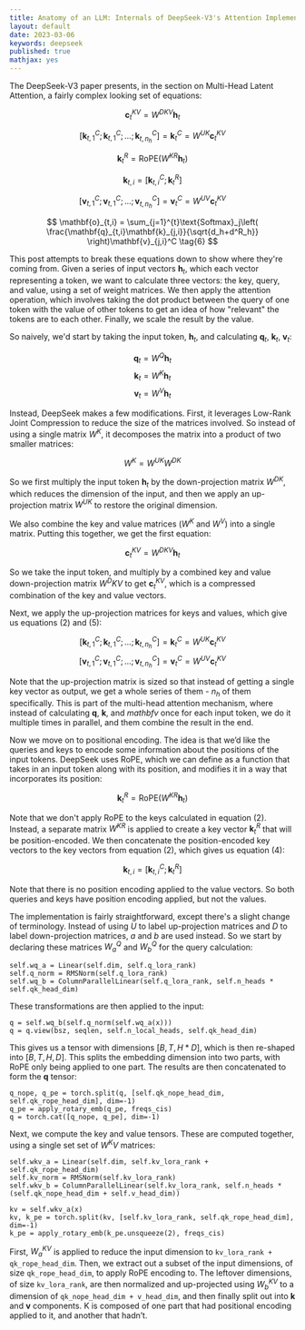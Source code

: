 ```yaml
---
title: Anatomy of an LLM: Internals of DeepSeek-V3's Attention Implementation
layout: default
date: 2023-03-06
keywords: deepseek
published: true
mathjax: yes
---
```


The DeepSeek-V3 paper presents, in the section on Multi-Head Latent Attention, a fairly complex looking set of equations:

$$ \mathbf{c}_t^{KV} = W^{DKV}\mathbf{h}_t \tag{1} $$

$$ \left[\mathbf{k}_{t,1}^{C};\mathbf{k}_{t,1}^{C};...;\mathbf{k}_{t,n_h}^{C}\right] = \mathbf{k}_{t}^{C} = W^{UK}\mathbf{c}_t^{KV} \tag{2} $$

$$ \mathbf{k}_t^{R} = \text{RoPE}\left( W^{KR}\mathbf{h}_t \right) \tag{3} $$

$$ \mathbf{k}_{t,i} = \left[ \mathbf{k}_{t,i}^C;\mathbf{k}_t^R \right] \tag{4} $$

$$ \left[\mathbf{v}_{t,1}^{C};\mathbf{v}_{t,1}^{C};...;\mathbf{v}_{t,n_h}^{C}\right] = \mathbf{v}_{t}^{C} = W^{UV}\mathbf{c}_t^{KV} \tag{5} $$

$$ \mathbf{o}_{t,i} = \sum_{j=1}^{t}\text{Softmax}_j\left( \frac{\mathbf{q}_{t,i}\mathbf{k}_{j,i}}{\sqrt{d_h+d^R_h}} \right)\mathbf{v}_{j,i}^C \tag{6} $$

This post attempts to break these equations down to show where they're coming from. Given a series of input vectors $\mathbf{h}_t$, which each vector representing a token, we want to calculate three vectors: the key, query, and value, using a set of weight matrices. We then apply the attention operation, which involves taking the dot product between the query of one token with the value of other tokens to get an idea of how "relevant" the tokens are to each other. Finally, we scale the result by the value.

So naively, we'd start by taking the input token, $\mathbf{h}_t$, and calculating $\mathbf{q}_t$, $\mathbf{k}_t$, $\mathbf{v}_t$:

$$ \mathbf{q}_t = W^Q\mathbf{h}_t $$
$$ \mathbf{k}_t = W^K\mathbf{h}_t $$
$$ \mathbf{v}_t = W^V\mathbf{h}_t $$

Instead, DeepSeek makes a few modifications. First, it leverages Low-Rank Joint Compression to reduce the size of the matrices involved. So instead of using a single matrix $W^K$, it decomposes the matrix into a product of two smaller matrices:

$$ W^K = W^{UK}W^{DK} $$

So we first multiply the input token $\mathbf{h}_t$ by the down-projection matrix $W^{DK}$, which reduces the dimension of the input, and then we apply an up-projection matrix $W^{UK}$ to restore the original dimension. 

We also combine the key and value matrices ($W^K$ and $W^V$) into a single matrix. Putting this together, we get the first equation:

$$ \mathbf{c}_t^{KV} = W^{DKV}\mathbf{h}_t \tag{1} $$

So we take the input token, and multiply by a combined key and value down-projection matrix $W^DKV$ to get $\mathbf{c}_t^{KV}$, which is a compressed combination of the key and value vectors.

Next, we apply the up-projection matrices for keys and values, which give us equations $(2)$ and $(5)$:

$$ \left[\mathbf{k}_{t,1}^{C};\mathbf{k}_{t,1}^{C};...;\mathbf{k}_{t,n_h}^{C}\right] = \mathbf{k}_{t}^{C} = W^{UK}\mathbf{c}_t^{KV} \tag{2} $$
$$ \left[\mathbf{v}_{t,1}^{C};\mathbf{v}_{t,1}^{C};...;\mathbf{v}_{t,n_h}^{C}\right] = \mathbf{v}_{t}^{C} = W^{UV}\mathbf{c}_t^{KV} \tag{5} $$

Note that the up-projection matrix is sized so that instead of getting a single key vector as output, we get a whole series of them - $n_h$ of them specifically. This is part of the multi-head attention mechanism, where instead of calculating $\mathbf{q}$, $\mathbf{k}$, and $mathbf{v}$ once for each input token, we do it multiple times in parallel, and them combine the result in the end.

Now we move on to positional encoding. The idea is that we’d like the queries and keys to encode some information about the positions of the input tokens. DeepSeek uses RoPE, which we can define as a function that takes in an input token along with its position, and modifies it in a way that incorporates its position:

$$ \mathbf{k}_t^{R} = \text{RoPE}\left( W^{KR}\mathbf{h}_t \right) \tag{3} $$

Note that we don't apply RoPE to the keys calculated in equation $(2)$. Instead, a separate matrix $W^{KR}$ is applied to create a key vector $\mathbf{k}_t^{R}$ that will be position-encoded. We then concatenate the position-encoded key vectors to the key vectors from equation $(2)$, which gives us equation $(4)$:

$$ \mathbf{k}_{t,i} = \left[ \mathbf{k}_{t,i}^C;\mathbf{k}_t^R \right] \tag{4} $$

Note that there is no position encoding applied to the value vectors. So both queries and keys have position encoding applied, but not the values.

The implementation is fairly straightforward, except there's a slight change of terminology. Instead of using $U$ to label up-projection matrices and $D$ to label down-projection matrices, $a$ and $b$ are used instead. So we start by declaring these matrices $W^Q_a$ and $W^Q_b$ for the query calculation:

```
self.wq_a = Linear(self.dim, self.q_lora_rank)
self.q_norm = RMSNorm(self.q_lora_rank)
self.wq_b = ColumnParallelLinear(self.q_lora_rank, self.n_heads * self.qk_head_dim)
```

These transformations are then applied to the input:

```
q = self.wq_b(self.q_norm(self.wq_a(x)))
q = q.view(bsz, seqlen, self.n_local_heads, self.qk_head_dim)
```

This gives us a tensor with dimensions $[B, T, H * D]$, which is then re-shaped into $[B, T, H, D]$. This splits the embedding dimension into two parts, with RoPE only being applied to one part. The results are then concatenated to form the $\mathbf{q}$ tensor:
```
q_nope, q_pe = torch.split(q, [self.qk_nope_head_dim, self.qk_rope_head_dim], dim=-1)
q_pe = apply_rotary_emb(q_pe, freqs_cis)
q = torch.cat([q_nope, q_pe], dim=-1)
```

Next, we compute the key and value tensors. These are computed together, using a single set set of $W^KV$ matrices:
```
self.wkv_a = Linear(self.dim, self.kv_lora_rank + self.qk_rope_head_dim)
self.kv_norm = RMSNorm(self.kv_lora_rank)
self.wkv_b = ColumnParallelLinear(self.kv_lora_rank, self.n_heads * (self.qk_nope_head_dim + self.v_head_dim))

kv = self.wkv_a(x)
kv, k_pe = torch.split(kv, [self.kv_lora_rank, self.qk_rope_head_dim], dim=-1)
k_pe = apply_rotary_emb(k_pe.unsqueeze(2), freqs_cis)
```

First, $W^{KV}_a$ is applied to reduce the input dimension to `kv_lora_rank + qk_rope_head_dim`. Then, we extract out a subset of the input dimensions, of size `qk_rope_head_dim`, to apply RoPE encoding to. The leftover dimensions, of size `kv_lora_rank`, are then normalized and up-projected using $W^{KV}_b$ to a dimension of `qk_nope_head_dim + v_head_dim`, and then finally split out into $\mathbf{k}$ and $\mathbf{v}$ components. K is composed of one part that had positional encoding applied to it, and another that hadn’t. 

